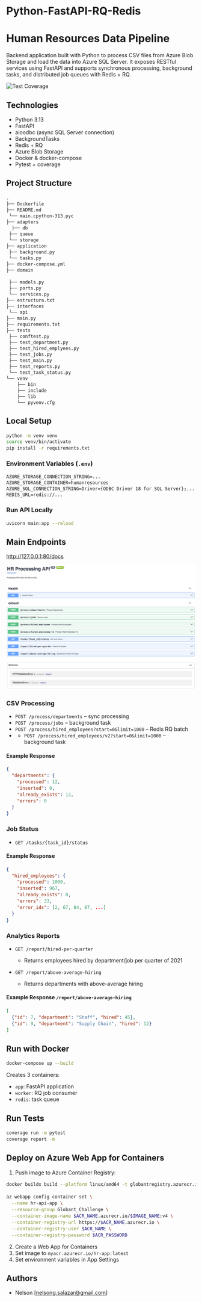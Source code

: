 # Python-FastAPI-RQ-Redis

# Human Resources Data Pipeline

Backend application built with Python to process CSV files from Azure Blob Storage and load the data into Azure SQL Server. It exposes RESTful services using FastAPI and supports synchronous processing, background tasks, and distributed job queues with Redis + RQ.

![Test Coverage](https://img.shields.io/badge/coverage-85%25-brightgreen)

## Technologies

* Python 3.13
* FastAPI
* aioodbc (async SQL Server connection)
* BackgroundTasks
* Redis + RQ
* Azure Blob Storage
* Docker & docker-compose
* Pytest + coverage

## Project Structure

```
.
├── Dockerfile
├── README.md
 └── main.cpython-313.pyc
├── adapters
  ├── db
 ├── queue
 └── storage
├── application
 ├── background.py
 └── tasks.py
├── docker-compose.yml
├── domain
  
 ├── models.py
 ├── ports.py
 └── services.py
├── estructura.txt
├── interfaces
 └── api
├── main.py
├── requirements.txt
├── tests
 ├── conftest.py
 ├── test_department.py
 ├── test_hired_emplyees.py
 ├── test_jobs.py
 ├── test_main.py
 ├── test_reports.py
 └── test_task_status.py
└── venv
    ├── bin
    ├── include
    ├── lib
    └── pyvenv.cfg
```

## Local Setup

```bash
python -m venv venv
source venv/bin/activate
pip install -r requirements.txt
```

### Environment Variables (`.env`)

```
AZURE_STORAGE_CONNECTION_STRING=...
AZURE_STORAGE_CONTAINER=humanresources
AZURE_SQL_CONNECTION_STRING=Driver={ODBC Driver 18 for SQL Server};...
REDIS_URL=redis://...
```

### Run API Locally

```bash
uvicorn main:app --reload
```

## Main Endpoints

http://127.0.0.1:80/docs

![alt text](image.png)

### CSV Processing

* `POST /process/departments` – sync processing
* `POST /process/jobs` – background task
* `POST /process/hired_employees?start=0&limit=1000` – Redis RQ batch
* * `POST /process/hired_employees/v2?start=0&limit=1000` –  background task

#### Example Response

```json
{
  "departments": {
    "processed": 12,
    "inserted": 0,
    "already_exists": 12,
    "errors": 0
  }
}
```

### Job Status

* `GET /tasks/{task_id}/status`

#### Example Response

```json
{
  "hired_employees": {
    "processed": 1000,
    "inserted": 967,
    "already_exists": 0,
    "errors": 33,
    "error_ids": [2, 67, 84, 87, ...]
  }
}
```

### Analytics Reports

* `GET /report/hired-per-quarter`

  * Returns employees hired by department/job per quarter of 2021
* `GET /report/above-average-hiring`

  * Returns departments with above-average hiring

#### Example Response `/report/above-average-hiring`

```json
[
  {"id": 7, "department": "Staff", "hired": 45},
  {"id": 9, "department": "Supply Chain", "hired": 12}
]
```

## Run with Docker

```bash
docker-compose up --build
```

Creates 3 containers:

* `app`: FastAPI application
* `worker`: RQ job consumer
* `redis`: task queue

## Run Tests

```bash
coverage run -m pytest
coverage report -m
```

## Deploy on Azure Web App for Containers

1. Push image to Azure Container Registry:

```bash
docker buildx build --platform linux/amd64 -t globantregistry.azurecr.io/hr-app:v4 --push .

az webapp config container set \
  --name hr-api-app \
  --resource-group Globant_Challenge \
  --container-image-name $ACR_NAME.azurecr.io/$IMAGE_NAME:v4 \
  --container-registry-url https://$ACR_NAME.azurecr.io \
  --container-registry-user $ACR_NAME \
  --container-registry-password $ACR_PASSWORD
```

2. Create a Web App for Containers
3. Set image to `myacr.azurecr.io/hr-app:latest`
4. Set environment variables in App Settings

## Authors

* Nelson \[[nelsong.salazar@gmail.com](mailto:nelsong.salazar@gmail.com)]